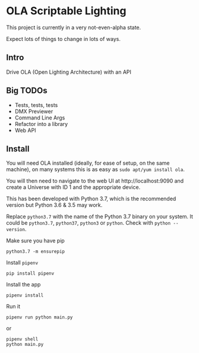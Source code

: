 # OLA Scriptable Lighting

This project is currently in a very not-even-alpha state.

Expect lots of things to change in lots of ways.

## Intro

Drive OLA (Open Lighting Architecture) with an API

## Big TODOs
 * Tests, tests, tests
 * DMX Previewer
 * Command Line Args
 * Refactor into a library
 * Web API

## Install

You will need OLA installed (ideally, for ease of setup, on the same machine), on many systems this is as easy as `sudo apt/yum install ola`.

You will then need to navigate to the web UI at http://localhost:9090 and create a Universe with ID 1 and the appropriate device.

This has been developed with Python 3.7, which is the recommended version but Python 3.6 & 3.5 may work.

Replace `python3.7` with the name of the Python 3.7 binary on your system. It could be `python3.7`, `python37`, `python3` or `python`. Check with `python --version`.

Make sure you have pip

```
python3.7 -m ensurepip
```

Install `pipenv`

```
pip install pipenv
```

Install the app

```
pipenv install
```

Run it

```
pipenv run python main.py
```

or

```
pipenv shell
python main.py
```
